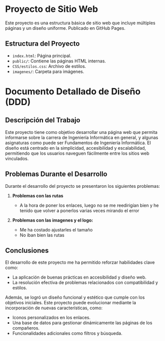 # Proyecto de Sitio Web

Este proyecto es una estructura básica de sitio web que incluye múltiples páginas y un diseño uniforme. Publicado en GitHub Pages.

## Estructura del Proyecto
- `index.html`: Página principal.
- `public/`: Contiene las páginas HTML internas.
- `CSS/estilos.css`: Archivo de estilos.
- `imagenes/`: Carpeta para imágenes.

# Documento Detallado de Diseño (DDD)

## Descripción del Trabajo
Este proyecto tiene como objetivo desarrollar una página web que permita informarse sobre la carrera de Ingeniería Informática en general, y algunas asignaturas como puede ser Fundamentos de Ingeniería Informática. 
El diseño está centrado en la simplicidad, accesibilidad y escalabilidad, permitiendo que los usuarios naveguen fácilmente entre los sitios web vinculados.  

## Problemas Durante el Desarrollo
Durante el desarrollo del proyecto se presentaron los siguientes problemas:  

1. **Problemas con las rutas**
   - A la hora de poner los enlaces, luego no se me reedirigían bien y he tenido que volver a ponerlos varias veces mirando el error
     
2. **Problemas con las imagenes y el logo:**  
   -  Me ha costado ajustarles el tamaño
   -  No iban bien las rutas 
  
## Conclusiones
El desarrollo de este proyecto me ha permitido reforzar habilidades clave como:  
- La aplicación de buenas prácticas en accesibilidad y diseño web.  
- La resolución efectiva de problemas relacionados con compatibilidad y estilos.  
 

Además, se logró un diseño funcional y estético que cumple con los objetivos iniciales. Este proyecto puede evolucionar mediante la incorporación de nuevas características, como:  
- Iconos personalizados en los enlaces.  
- Una base de datos para gestionar dinámicamente las páginas de los compañeros.  
- Funcionalidades adicionales como filtros y búsqueda.  

